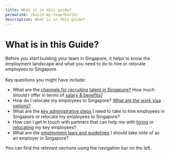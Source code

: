 ```yaml
---
title: What is in this guide?
permalink: /build-my-team/build/
description: What is in this guide?
---
```

# What is in this Guide?

Before you start building your team in Singapore, it helps to know the employment landscape and what you need to do to hire or relocate employees to Singapore. <br>
<br>
Key questions you might have include:
* What are the [channels for recruiting talent in Singapore?](/build-team/hire-local-talent/overview/) How much should I offer in terms of [salary &amp; benefits?](/build-my-team/hire-local-talent/salary-benefits/)
* How do I relocate my employees to Singapore? [What are the work visa options?](/build-my-team/relocate/overview/)
* What are the [key administrative steps](/build-my-team/admin/) I need to take to hire employees in Singapore or relocate my employees to Singapore?
* How can I get in touch with partners that can help me with [hiring](/build-my-team/hire-local-talent/portals-agencies/) or [relocating](/build-my-team/relocate-key-employees/prepare-employees-for-move-to-sg/#find-service-providers-to-assist-with-your-employees-relocation) my key employees?
* What are the [employment laws and guidelines](/build-my-team/employment-practices-in-sg/overview/) I should take note of as an employer in Singapore?

You can find the relevant sections using the navigation bar on the left.